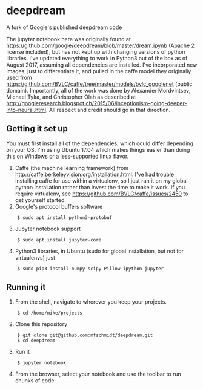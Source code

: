 # deepdream
A fork of Google's published deepdream code

The jupyter notebook here was originally found at https://github.com/google/deepdream/blob/master/dream.ipynb (Apache 2 license included), but has not kept up with changing versions of python libraries. I've updated everything to work in Python3 out of the box as of August 2017, assuming all dependencies are installed. I've incorporated new images, just to differentiate it, and pulled in the caffe model they originally used from https://github.com/BVLC/caffe/tree/master/models/bvlc_googlenet (public domain). Importantly, all of the work was done by Alexander Mordvintsev, Michael Tyka, and Christopher Olah as described at http://googleresearch.blogspot.ch/2015/06/inceptionism-going-deeper-into-neural.html. All respect and credit should go in that direction.

## Getting it set up

You must first install all of the dependencies, which could differ depending on your OS. I'm using Ubuntu 17.04 which makes things easier than doing this on Windows or a less-supported linux flavor.

1. Caffe (the machine learning framework) from http://caffe.berkeleyvision.org/installation.html. I've had trouble installing caffe for use within a virtualenv, so I just ran it on my global python installation rather than invest the time to make it work. If you require virtualenv, see https://github.com/BVLC/caffe/issues/2450 to get yourself started.
2. Google's protocol buffers software
```
    $ sudo apt install python3-protobuf
```
3. Jupyter notebook support
```
    $ sudo apt install jupyter-core
```
4. Python3 libraries, in Ubuntu (sudo for global installation, but not for virtualenvs) just
```
    $ sudo pip3 install numpy scipy Pillow ipython jupyter
```
## Running it

1. From the shell, navigate to wherever you keep your projects.
```
    $ cd /home/mike/projects
```
2. Clone this repository
```
    $ git clone git@github.com:mfschmidt/deepdream.git
    $ cd deepdream
```
3. Run it
```
    $ jupyter notebook
```
4. From the browser, select your notebook and use the toolbar to run chunks of code.
